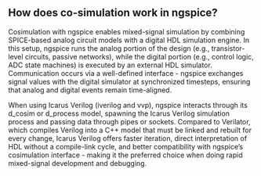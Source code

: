 ## How does co-simulation work in ngspice?

Cosimulation with ngspice enables mixed-signal simulation by combining SPICE-based analog circuit models with a digital HDL simulation engine. In this setup, ngspice runs the analog portion of the design (e.g., transistor-level circuits, passive networks), while the digital portion (e.g., control logic, ADC state machines) is executed by an external HDL simulator. Communication occurs via a well-defined interface - ngspice exchanges signal values with the digital simulator at synchronized timesteps, ensuring that analog and digital events remain time-aligned.

When using Icarus Verilog (iverilog and vvp), ngspice interacts through its d_cosim or d_process model, spawning the Icarus Verilog simulation process and passing data through pipes or sockets. Compared to Verilator, which compiles Verilog into a C++ model that must be linked and rebuilt for every change, Icarus Verilog offers faster iteration, direct interpretation of HDL without a compile-link cycle, and better compatibility with ngspice’s cosimulation interface - making it the preferred choice when doing rapid mixed-signal development and debugging.